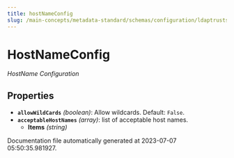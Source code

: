 ```yaml
---
title: hostNameConfig
slug: /main-concepts/metadata-standard/schemas/configuration/ldaptruststoreconfig/hostnameconfig
---
```


# HostNameConfig

*HostName Configuration*

## Properties

- **`allowWildCards`** *(boolean)*: Allow wildcards. Default: `False`.
- **`acceptableHostNames`** *(array)*: list of acceptable host names.
  - **Items** *(string)*


Documentation file automatically generated at 2023-07-07 05:50:35.981927.
